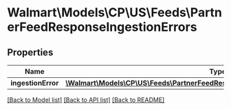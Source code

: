 # Walmart\Models\CP\US\Feeds\PartnerFeedResponseIngestionErrors

## Properties

Name | Type | Description | Notes
------------ | ------------- | ------------- | -------------
**ingestionError** | [**\Walmart\Models\CP\US\Feeds\PartnerFeedResponseIngestionErrorsIngestionErrorInner[]**](PartnerFeedResponseIngestionErrorsIngestionErrorInner.md) |  | [optional]


[[Back to Model list]](./) [[Back to API list]](../../../../../README.md#supported-apis) [[Back to README]](../../../../../README.md)
